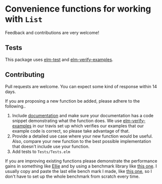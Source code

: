 # Convenience functions for working with `List`

Feedback and contributions are very welcome!

## Tests

This package uses [elm-test](https://github.com/elm-explorations/test) and [elm-verify-examples](https://github.com/stoeffel/elm-verify-examples).

## Contributing

Pull requests are welcome. You can expect some kind of response within 14 days.

If you are proposing a new function be added, please adhere to the following..

1. Include [documentation](http://package.elm-lang.org/help/documentation-format) and make sure your documentation has a code snippet demonstrating what the function does. We use [elm-verify-examples](https://github.com/stoeffel/elm-verify-examples) in our travis set up which verifies our examples that our example code is correct, so please take advantage of that.
2. Provide a detailed use case where your new function would be useful. Also, compare your new function to the best possible implementation that doesn't include use your function.
3. Add tests to `Tests/Tests.elm`

If you are improving existing functions please demonstrate the performance gains in something like [Ellie](https://ellie-app.com/) and by using a benchmark library like [this one](https://github.com/elm-explorations/benchmark). I usually copy and paste the last ellie bench mark I made, like [this one](https://ellie-app.com/gm9X8yfPLXMa1), so I don't have to set up the whole benchmark from scratch every time.
